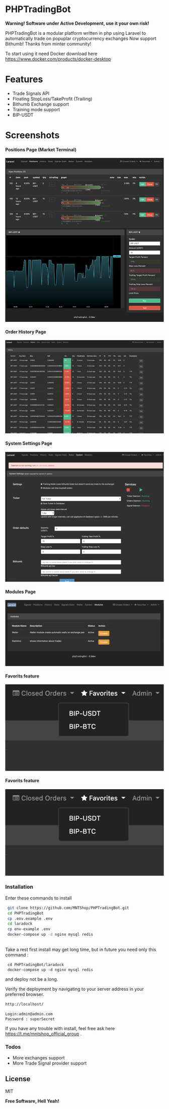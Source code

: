 # PHPTradingBot

__Warning! Software under Active Development, use it your own risk!__

PHPTradingBot is a modular platform written in php using Laravel to automatically trade on popuplar cryptocurrency exchanges
Now support Bithumb! Thanks from minter community!

To start using it need Docker download here https://www.docker.com/products/docker-desktop

# Features

  - Trade Signals API 
  - Floating StopLoss/TakeProfit (Trailing)
  - Bithumb Exchange support
  - Training mode support
  - BIP-USDT


# Screenshots

#### Positions Page (Market Terminal)
![Alt text]( public/images/Market_Terminal.png?raw=true "Market Terminal")
#### Order History Page
![Alt text](public/images/History_page.png?raw=true "Order History")
#### System Settings Page
![Alt text]( public/images/system_pref.png?raw=true "System Settings")
#### Modules Page
![Alt text]( public/images/Moduls_page.png?raw=true "Custom Modules")
#### Favorits feature
![Alt text]( public/images/favorits_feature.png?raw=true " Favorits")
#### Favorits feature
![Alt text]( public/images/favorits_feature.png?raw=true " Favorits")


### Installation

Enter these commands to install 

```sh
 git clone https://github.com/MNTShop/PHPTradingBot.git
 cd PHPTradingBot
 cp .env.example .env
 cd laradock
 cp env-example .env
 docker-compose up -d nginx mysql redis
 

```

Take a rest first install may get long time, but in future you need only this command :
```
 cd PHPTradingBot/laradock
 docker-compose up -d nginx mysql redis

```
and deploy not be a long.

Verify the deployment by navigating to your server address in your preferred browser.

```sh
http://localhost/
```

```
Login:admin@admin.com
Password : superSecret
```

If you have any trouble with install, feel free ask here https://t.me/mntshop_official_group .

### Todos

 - More exchanges support
 - More Trade Signal provider support

License
----

MIT


**Free Software, Hell Yeah!**
